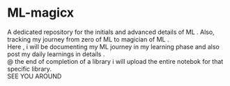 # ML-magicx
A dedicated repository for the initials and advanced details of ML . Also, tracking my journey from zero of ML to magician of ML .<br>
Here , i will be documenting my ML journey in my learning phase and also post my daily learnings in details .<br>
@ the end of completion of  a library i will upload the entire notebok for that specific library. <br>
SEE YOU AROUND
